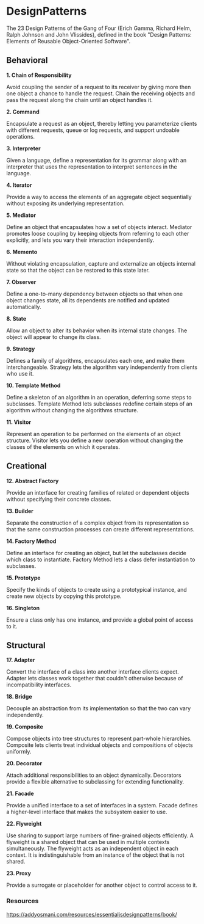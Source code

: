 # DesignPatterns

The 23 Design Patterns of the Gang of Four (Erich Gamma, Richard Helm, Ralph Johnson and John Vlissides), defined in the book "Design Patterns: Elements of Reusable Object-Oriented Software".

## Behavioral

**1. Chain of Responsibility**

Avoid coupling the sender of a request to its receiver by giving more then one object a chance to handle the request. Chain the receiving objects and pass the request along the chain until an object handles it.

**2. Command**

Encapsulate a request as an object, thereby letting you parameterize clients with different requests, queue or log requests, and support undoable operations.

**3. Interpreter**

Given a language, define a representation for its grammar along with an interpreter that uses the representation to interpret sentences in the language.

**4. Iterator**

Provide a way to access the elements of an aggregate object sequentially without exposing its underlying representation.

**5. Mediator**

Define an object that encapsulates how a set of objects interact. Mediator promotes loose coupling by keeping objects from referring to each other explicitly, and lets you vary their interaction independently.

**6. Memento**

Without violating encapsulation, capture and externalize an objects internal state so that the object can be restored to this state later.

**7. Observer**

Define a one-to-many dependency between objects so that when one object changes state, all its dependents are notified and updated automatically.

**8. State**

Allow an object to alter its behavior when its internal state changes. The object will appear to change its class.

**9. Strategy**

Defines a family of algorithms, encapsulates each one, and make them interchangeable. Strategy lets the algorithm vary independently from clients who use it.

**10. Template Method**

Define a skeleton of an algorithm in an operation, deferring some steps to subclasses. Template Method lets subclasses redefine certain steps of an algorithm without changing the algorithms structure.

**11. Visitor**

Represent an operation to be performed on the elements of an object structure. Visitor lets you define a new operation without changing the classes of the elements on which it operates.

## Creational

**12. Abstract Factory**

Provide an interface for creating families of related or dependent objects without specifying their concrete classes.

**13. Builder**

Separate the construction of a complex object from its representation so that the same construction processes can create different representations.

**14. Factory Method**

Define an interface for creating an object, but let the subclasses decide which class to instantiate. Factory Method lets a class defer instantiation to subclasses.

**15. Prototype**

Specify the kinds of objects to create using a prototypical instance, and create new objects by copying this prototype.

**16. Singleton**

Ensure a class only has one instance, and provide a global point of access to it.

## Structural

**17. Adapter**

Convert the interface of a class into another interface clients expect. Adapter lets classes work together that couldn't otherwise because of incompatibility interfaces.

**18. Bridge**

Decouple an abstraction from its implementation so that the two can vary independently.

**19. Composite**

Compose objects into tree structures to represent part-whole hierarchies. Composite lets clients treat individual objects and compositions of objects uniformly.

**20. Decorator**

Attach additional responsibilities to an object dynamically. Decorators provide a flexible alternative to subclassing for extending functionality.

**21. Facade**

Provide a unified interface to a set of interfaces in a system. Facade defines a higher-level interface that makes the subsystem easier to use.

**22. Flyweight**

Use sharing to support large numbers of fine-grained objects efficiently. A flyweight is a shared object that can be used in multiple contexts simultaneously. The flyweight acts as an independent object in each context. It is indistinguishable from an instance of the object that is not shared.

**23. Proxy**

Provide a surrogate or placeholder for another object to control access to it.


### Resources
https://addyosmani.com/resources/essentialjsdesignpatterns/book/